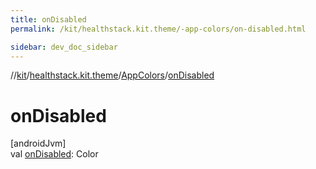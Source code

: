 ```yaml
---
title: onDisabled
permalink: /kit/healthstack.kit.theme/-app-colors/on-disabled.html

sidebar: dev_doc_sidebar
---
```

//[kit](../../../kit.html)/[healthstack.kit.theme](../index.html)/[AppColors](index.html)/[onDisabled](on-disabled.html)



# onDisabled



[androidJvm]\
val [onDisabled](on-disabled.html): Color




